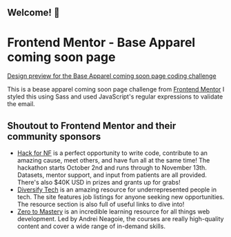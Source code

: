 ## Welcome! 👋

# Frontend Mentor - Base Apparel coming soon page

[Design preview for the Base Apparel coming soon page coding challenge](./design/desktop-preview.jpg)

This is a bease apparel coming soon page challenge from [Frontend Mentor](https://www.frontendmentor.io) I styled this using Sass and used JavaScript's regular expressions to validate the email.

## Shoutout to Frontend Mentor and their community sponsors

- [Hack for NF](https://bit.ly/fem-bemyapp) is a perfect opportunity to write code, contribute to an amazing cause, meet others, and have fun all at the same time! The hackathon starts October 2nd and runs through to November 13th. Datasets, mentor support, and input from patients are all provided. There's also \$40K USD in prizes and grants up for grabs!
- [Diversify Tech](https://bit.ly/fem-diversify-tech) is an amazing resource for underrepresented people in tech. The site features job listings for anyone seeking new opportunities. The resource section is also full of useful links to dive into!
- [Zero to Mastery](https://bit.ly/fem-ztm) is an incredible learning resource for all things web development. Led by Andrei Neagoie, the courses are really high-quality content and cover a wide range of in-demand skills.
